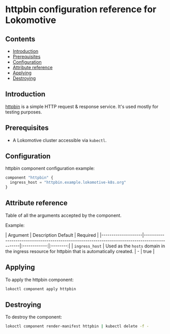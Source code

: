 # httpbin configuration reference for Lokomotive

## Contents

* [Introduction](#introduction)
* [Prerequisites](#prerequisites)
* [Configuration](#configuration)
* [Attribute reference](#attribute-reference)
* [Applying](#applying)
* [Destroying](#destroying)

## Introduction

[httpbin](https://httpbin.org/) is a simple HTTP request & response service.
It's used mostly for testing purposes.

## Prerequisites

* A Lokomotive cluster accessible via `kubectl`.

## Configuration

httpbin component configuration example:

```tf
component "httpbin" {
  ingress_host = "httpbin.example.lokomotive-k8s.org"
}
```

## Attribute reference

Table of all the arguments accepted by the component.

Example:

| Argument           | Description                                                                                     Default      | Required |
|--------------------|-----------------------------------------------------------------------------------------------|:------------:|:--------:|
| `ingress_host`     | Used as the `hosts` domain in the ingress resource for httpbin that is automatically created. | -            | true     |

## Applying

To apply the httpbin component:

```bash
lokoctl component apply httpbin
```

## Destroying

To destroy the component:

```bash
lokoctl component render-manifest httpbin | kubectl delete -f -
```
